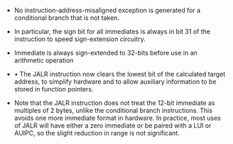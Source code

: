 * No instruction-address-misaligned exception is generated for a conditional branch that is not taken.
* In particular, the sign bit for all immediates is always in bit 31 of the instruction to speed sign-extension circuitry.
* Immediate is always sign-extended to 32-bits before use in an arithmetic operation
* • The JALR instruction now clears the lowest bit of the calculated target address, to simplify
hardware and to allow auxiliary information to be stored in function pointers.

* Note that the JALR instruction does not treat the 12-bit immediate as multiples of 2 bytes,
unlike the conditional branch instructions. This avoids one more immediate format in hardware.
In practice, most uses of JALR will have either a zero immediate or be paired with a LUI or
AUIPC, so the slight reduction in range is not significant.
